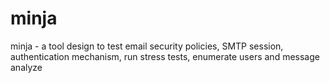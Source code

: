 # minja
minja - a tool design to test email security policies, SMTP session, authentication mechanism, run stress tests, enumerate users and message analyze
